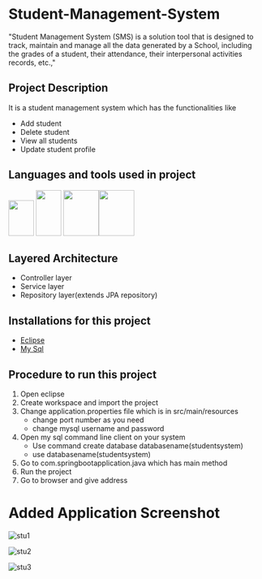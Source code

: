 # Student-Management-System
"Student Management System (SMS) is a solution tool that is designed to track, maintain and manage all the data generated by a School, including the grades of a student, their attendance, their interpersonal activities records, etc.,"


## Project Description
It is a student management system which has the functionalities like
* Add student
* Delete student
* View all students
* Update student profile

## Languages and tools used in project
 <img src="https://cdn.jsdelivr.net/gh/devicons/devicon/icons/java/java-original-wordmark.svg" width="50" height="70" /> <img src="https://cdn.jsdelivr.net/gh/devicons/devicon/icons/spring/spring-original.svg" width="50" height="90" /> <img src="https://cdn.jsdelivr.net/gh/devicons/devicon/icons/mysql/mysql-original-wordmark.svg" width="70" height="90" /><img src="https://www.bing.com/th?id=OIP.U1PL1zDlzqRGPcRrovytgAHaFj&w=228&h=169&c=8&rs=1&qlt=90&o=6&dpr=1.3&pid=3.1&rm=2" width="70" height="90" />
          
 
 ## Layered Architecture
 * Controller layer
 * Service layer
 * Repository layer(extends JPA repository)
 
 ## Installations for this project
 * <a href = "https://www.eclipse.org/downloads/packages/release/helios/sr1/eclipse-ide-java-developers" >Eclipse</a>
 * <a href ="https://dev.mysql.com/downloads/installer/">My Sql</a>

## Procedure to run this project
1. Open eclipse
2. Create workspace and import the project
3. Change application.properties file which is in src/main/resources
   - change port number as you need
   - change mysql username and password
4. Open my sql command line client on your system
   - Use command create database databasename(studentsystem)
   - use databasename(studentsystem)
5. Go to com.springbootapplication.java which has main method
6. Run the project
7. Go to browser and give address

# Added Application Screenshot
![stu1](https://user-images.githubusercontent.com/83025741/213468000-dec785b0-e615-4ea3-b523-1d09d869aa6d.PNG)

          
          
![stu2](https://user-images.githubusercontent.com/83025741/213468021-be783c7d-d60f-4fa7-9a29-7348e2a62311.PNG)

![stu3](https://user-images.githubusercontent.com/83025741/213468036-ceb5f99c-c109-4435-a613-be0daddc4738.PNG)

